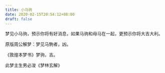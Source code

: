 ```yaml
---
title: 小马驹
date: 2020-02-15T20:54:12+08:00
draft: false
---
```


梦见小马驹，预示你将有好消息，如果马驹和母马在一起，更预示你将大吉大利。

原版周公解梦：梦见马駒者，凶。

《敦煌本梦书》梦驹，吉。

此梦主生男必浚《梦林玄解》